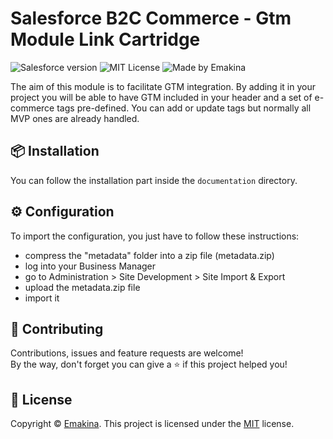 Salesforce B2C Commerce - Gtm Module Link Cartridge
==========================

![Salesforce version](https://img.shields.io/badge/Salesforce%20B2C%20Commerce-18.x-orange?style=for-the-badge)
![MIT License](https://img.shields.io/badge/License-MIT-blue?style=for-the-badge)
![Made by Emakina](https://img.shields.io/badge/Made%20by-EMAKINA-black?style=for-the-badge)

The aim of this module is to facilitate GTM integration. By adding it in your project you will be able to 
have GTM included in your header and a set of e-commerce tags pre-defined. You can add or update tags but 
normally all MVP ones are already handled.

📦 Installation
---------------

You can follow the installation part inside the `documentation` directory.

⚙ Configuration
----------------

To import the configuration, you just have to follow these instructions:
- compress the "metadata" folder into a zip file (metadata.zip)
- log into your Business Manager
- go to ​Administration > Site Development > Site Import & Export
- upload the metadata.zip file
- import it

🤝 Contributing
---------------
Contributions, issues and feature requests are welcome!  
By the way, don't forget you can give a ⭐️ if this project helped you!

📝 License
----------
Copyright © [Emakina](https://www.emakina.fr/). This project is licensed under the [MIT](/LICENSE) license.
